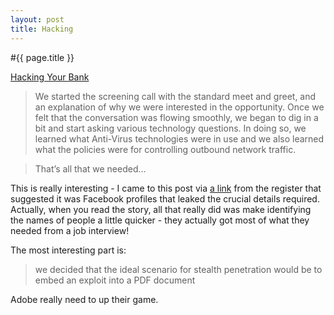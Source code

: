 ```yaml
---
layout: post
title: Hacking
---
```


#{{ page.title }}

[Hacking Your Bank](http://snosoft.blogspot.com/2010/04/hacking-your-bank.html)

> We started the screening call with the standard meet and greet, and an explanation of why we were interested in the opportunity. Once we felt that the conversation was flowing smoothly, we began to dig in a bit and start asking various technology questions. In doing so, we learned what Anti-Virus technologies were in use and we also learned what the policies were for controlling outbound network traffic.

> That’s all that we needed…

This is really interesting - I came to this post via [a link](http://www.theregister.co.uk/2010/04/28/myspace_personal_injury_suit/) from the register that suggested it was Facebook profiles that leaked the crucial details required. Actually, when you read the story, all that really did was make identifying the names of people a little quicker - they actually got most of what they needed from a job interview!

The most interesting part is:

> we decided that the ideal scenario for stealth penetration would be to embed an exploit into a PDF document

Adobe really need to up their game.